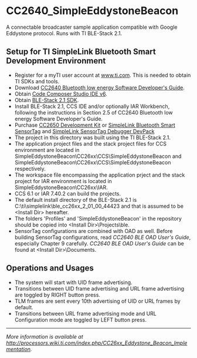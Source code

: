 # CC2640_SimpleEddystoneBeacon
A connectable broadcaster sample application compatible with Google Eddystone protocol. Runs with TI BLE-Stack 2.1.

## Setup for TI SimpleLink Bluetooth Smart Development Environment
* Register for a myTI user account at www.ti.com. This is needed to obtain TI SDKs and tools.
* Download [CC2640 Bluetooth low energy Software Developer's Guide](www.ti.com/litv/pdf/swru393).
* Obtain [Code Composer Studio IDE v6](http://www.ti.com/tool/ccstudio).
* Obtain [BLE-Stack 2.1 SDK](http://www.ti.com/tool/ble-stack).
* Install BLE-Stack 2.1, CCS IDE and/or optionally IAR Workbench, following the instructions in Section 2.5 of CC2640 Bluetooth low energy Software Developer's Guide.
* Purchase [CC2650 Development Kit](http://www.ti.com/tool/CC2650DK) or [SimpleLink Bluetooth Smart SensorTag](http://www.ti.com/tool/cc2650stk) and [SimpleLink SensorTag Debugger DevPack](http://www.ti.com/tool/cc-devpack-debug)
* The project in this directory was built using the TI BLE-Stack 2.1.
* The application project files and the stack project files for CCS environment are located in SimpleEddystoneBeacon\CC26xx\CCS\SimpleEddystoneBeacon and SimpleEddystoneBeacon\CC26xx\CCS\SimpleEddystoneBeacon respectively.
* The workspace file encompassing the application prject and the stack project for IAR environment is located in SimpleEddystoneBeacon\CC26xx\IAR.
* CCS 6.1 or IAR 7.40.2 can build the projects.
* The default install directory of the BLE-Stack 2.1 is C:\ti\simplelink\ble_cc26xx_2_01_00_44423 and that is assumed to be \<Install Dir\> hereafter.
* The folders 'Profiles' and 'SimpleEddystoneBeacon' in the repository should be copied into \<Install Dir\>\Projects\ble\.
* SensorTag configurations are combined with OAD as well. Before building SensorTag configurations, read *CC2640 BLE OAD User's Guide*, especially Chapter 9 carefully. *CC2640 BLE OAD User's Guide* can be found at \<Install Dir\>\Documents.

## Operations and Usages
* The system will start with UID frame advertising.
* Transitions between UID frame advertising and URL frame advertising are toggled by RIGHT button press.
* TLM frames are sent every 10th advertising of UID or URL frames by default.
* Transitions between URL frame advertising mode and URL Configuration mode are toggled by LEFT button press.

---
_More information is available at http://processors.wiki.ti.com/index.php/CC26xx_Eddystone_Beacon_Implementation._
